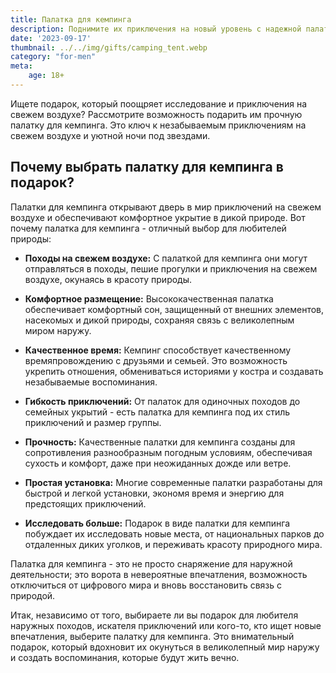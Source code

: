 ```yaml
---
title: Палатка для кемпинга
description: Поднимите их приключения на новый уровень с надежной палаткой для кемпинга.
date: '2023-09-17'
thumbnail: ../../img/gifts/camping_tent.webp
category: "for-men"
meta:
    age: 18+
---
```

Ищете подарок, который поощряет исследование и приключения на свежем воздухе? Рассмотрите возможность подарить им прочную палатку для кемпинга. Это ключ к незабываемым приключениям на свежем воздухе и уютной ночи под звездами.

## Почему выбрать палатку для кемпинга в подарок?

Палатки для кемпинга открывают дверь в мир приключений на свежем воздухе и обеспечивают комфортное укрытие в дикой природе. Вот почему палатка для кемпинга - отличный выбор для любителей природы:

- **Походы на свежем воздухе:** С палаткой для кемпинга они могут отправляться в походы, пешие прогулки и приключения на свежем воздухе, окунаясь в красоту природы.

- **Комфортное размещение:** Высококачественная палатка обеспечивает комфортный сон, защищенный от внешних элементов, насекомых и дикой природы, сохраняя связь с великолепным миром наружу.

- **Качественное время:** Кемпинг способствует качественному времяпровождению с друзьями и семьей. Это возможность укрепить отношения, обмениваться историями у костра и создавать незабываемые воспоминания.

- **Гибкость приключений:** От палаток для одиночных походов до семейных укрытий - есть палатка для кемпинга под их стиль приключений и размер группы.

- **Прочность:** Качественные палатки для кемпинга созданы для сопротивления разнообразным погодным условиям, обеспечивая сухость и комфорт, даже при неожиданных дожде или ветре.

- **Простая установка:** Многие современные палатки разработаны для быстрой и легкой установки, экономя время и энергию для предстоящих приключений.

- **Исследовать больше:** Подарок в виде палатки для кемпинга побуждает их исследовать новые места, от национальных парков до отдаленных диких уголков, и переживать красоту природного мира.

Палатка для кемпинга - это не просто снаряжение для наружной деятельности; это ворота в невероятные впечатления, возможность отключиться от цифрового мира и вновь восстановить связь с природой.

Итак, независимо от того, выбираете ли вы подарок для любителя наружных походов, искателя приключений или кого-то, кто ищет новые впечатления, выберите палатку для кемпинга. Это внимательный подарок, который вдохновит их окунуться в великолепный мир наружу и создать воспоминания, которые будут жить вечно.
